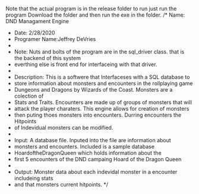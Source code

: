Note that the actual program is in the release folder to run just run the program 
Download the folder and then run the exe in the folder.
/* Name: DND Managament Engine
 * Date: 2/28/2020
 * Programer Name:Jeffrey DeVries
 * 
 * Note: Nuts and bolts of the program are in the sql_driver class. that is the backend of this system
 * everthing else is front end for interfaceing with that driver.
 * 
 * Description: This is a softwere that Interfaceses with a SQL database to 
 * store information about monsters and encounters in the rollplaying game
 * Dungeons and Dragons by Wizards of the Coast. Monsters are a colection of 
 * Stats and Traits. Encounters are made up of groups of monsters that will 
 * attack the player charaters. This engine allows for creation of monsters
 * then puting thoes monsters into encounters. Durring encounters the Hitpoints
 * of Indevidual monsters can be modified. 
 * 
 * Input: A database file. Inputed into the file are information about 
 * monsters and encounters. Included is a sample database 
 * HoardoftheDragonQueen which holds information about the
 * first 5 encounters of the DND campaing Hoard of the Dragon Queen
 * 
 * Output: Monster data about each indevidal monster in a encounter includeing stats
 * and that monsters current hitpoints. 
 */
